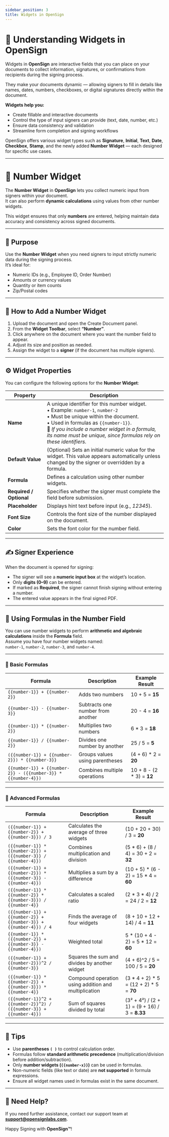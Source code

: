 ```yaml
---
sidebar_position: 3
title: Widgets in OpenSign
---
```


# 🧩 Understanding Widgets in OpenSign

Widgets in **OpenSign** are interactive fields that you can place on your documents to collect information, signatures, or confirmations from recipients during the signing process.  

They make your documents dynamic — allowing signers to fill in details like names, dates, numbers, checkboxes, or digital signatures directly within the document.  

**Widgets help you:**
- Create fillable and interactive documents  
- Control the type of input signers can provide (text, date, number, etc.)  
- Ensure data consistency and validation  
- Streamline form completion and signing workflows  

OpenSign offers various widget types such as **Signature**, **Initial**, **Text**, **Date**, **Checkbox**, **Stamp**, and the newly added **Number Widget** — each designed for specific use cases.

---

# 🧮 Number Widget

The **Number Widget** in **OpenSign** lets you collect numeric input from signers within your document.  
It can also perform **dynamic calculations** using values from other number widgets.

This widget ensures that only **numbers** are entered, helping maintain data accuracy and consistency across signed documents.

---

## 🔹 Purpose

Use the **Number Widget** when you need signers to input strictly numeric data during the signing process.  
It’s ideal for:

- Numeric IDs (e.g., Employee ID, Order Number)  
- Amounts or currency values  
- Quantity or item counts  
- Zip/Postal codes  

---

## 🧭 How to Add a Number Widget

1. Upload the document and open the Create Document panel. 
2. From the **Widget Toolbar**, select **“Number”**.  
3. Click anywhere on the document where you want the number field to appear.  
4. Adjust its size and position as needed.  
5. Assign the widget to a **signer** (if the document has multiple signers).  

---

## ⚙️ Widget Properties

You can configure the following options for the **Number Widget**:

| **Property** | **Description** |
|---------------|-----------------|
| **Name** | A unique identifier for this number widget. <br>• Example: `number-1`, `number-2` <br>• Must be unique within the document. <br>• Used in formulas as `{{number-1}}`. <br>🔸 *If you include a number widget in a formula, its name must be unique, since formulas rely on these identifiers.* |
| **Default Value** | (Optional) Sets an initial numeric value for the widget. This value appears automatically unless changed by the signer or overridden by a formula. |
| **Formula** | Defines a calculation using other number widgets.|
| **Required / Optional** | Specifies whether the signer must complete the field before submission. |
| **Placeholder** | Displays hint text before input (e.g., *12345*). |
| **Font Size** | Controls the font size of the number displayed on the document. |
| **Color** | Sets the font color for the number field. |

---

## ✍️ Signer Experience

When the document is opened for signing:

- The signer will see a **numeric input box** at the widget’s location.  
- Only **digits (0–9)** can be entered.  
- If marked as **Required**, the signer cannot finish signing without entering a number.  
- The entered value appears in the final signed PDF.

---

## 🔢 Using Formulas in the Number Field

You can use number widgets to perform **arithmetic and algebraic calculations** inside the **Formula** field.  
Assume you have four number widgets named:  
`number-1`, `number-2`, `number-3`, and `number-4`.

---

### 🧩 Basic Formulas

| **Formula** | **Description** | **Example Result** |
|--------------|-----------------|--------------------|
| `{{number-1}} + {{number-2}}` | Adds two numbers | 10 + 5 = **15** |
| `{{number-1}} - {{number-3}}` | Subtracts one number from another | 20 - 4 = **16** |
| `{{number-1}} * {{number-2}}` | Multiplies two numbers | 6 * 3 = **18** |
| `{{number-1}} / {{number-2}}` | Divides one number by another | 25 / 5 = **5** |
| `({{number-1}} + {{number-2}}) * {{number-3}}` | Groups values using parentheses | (4 + 6) * 2 = **20** |
| `{{number-1}} + {{number-2}} - ({{number-3}} * {{number-4}})` | Combines multiple operations | 10 + 8 - (2 * 3) = **12** |

---

### 🧮 Advanced Formulas

| **Formula** | **Description** | **Example Result** |
|--------------|-----------------|--------------------|
| `({{number-1}} + {{number-2}} + {{number-3}}) / 3` | Calculates the average of three widgets | (10 + 20 + 30) / 3 = **20** |
| `({{number-1}} * {{number-2}}) + ({{number-3}} / {{number-4}})` | Combines multiplication and division | (5 * 6) + (8 / 4) = 30 + 2 = **32** |
| `({{number-1}} + {{number-2}}) * ({{number-3}} - {{number-4}})` | Multiplies a sum by a difference | (10 + 5) * (6 - 2) = 15 * 4 = **60** |
| `({{number-1}} * {{number-2}} * {{number-3}}) / {{number-4}}` | Calculates a scaled ratio | (2 * 3 * 4) / 2 = 24 / 2 = **12** |
| `({{number-1}} + {{number-2}} + {{number-3}} + {{number-4}}) / 4` | Finds the average of four widgets | (8 + 10 + 12 + 14) / 4 = **11** |
| `{{number-1}} * ({{number-2}} + {{number-3}} - {{number-4}})` | Weighted total | 5 * (10 + 4 - 2) = 5 * 12 = **60** |
| `({{number-1}} + {{number-2}})^2 / {{number-3}}` | Squares the sum and divides by another widget | (4 + 6)^2 / 5 = 100 / 5 = **20** |
| `({{number-1}} * {{number-2}} + {{number-3}}) * {{number-4}}` | Compound operation using addition and multiplication | (3 * 4 + 2) * 5 = (12 + 2) * 5 = **70** |
| `({{number-1}}^2 + {{number-2}}^2) / ({{number-3}} + {{number-4}})` | Sum of squares divided by total | (3² + 4²) / (2 + 1) = (9 + 16) / 3 = **8.33** |

---

## 🧠 Tips

- Use **parentheses `( )`** to control calculation order.  
- Formulas follow **standard arithmetic precedence** (multiplication/division before addition/subtraction).  
- Only **number widgets (`{{number-x}}`)** can be used in formulas.  
- Non-numeric fields (like text or date) are **not supported** in formula expressions.  
- Ensure all widget names used in formulas exist in the same document.

---

## 📩 Need Help?

If you need further assistance, contact our support team at **support@opensignlabs.com**.

Happy Signing with **OpenSign™**!

